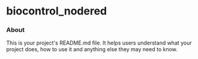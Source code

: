 biocontrol_nodered
==================

### About

This is your project's README.md file. It helps users understand what your
project does, how to use it and anything else they may need to know.